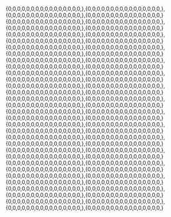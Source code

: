 {0,0,0,0,0,0,0,0,0,0,0,0,0,0,0,0,},{0,0,0,0,0,0,0,0,0,0,0,0,0,0,0,0,},{0,0,0,0,0,0,0,0,0,0,0,0,0,0,0,0,},{0,0,0,0,0,0,0,0,0,0,0,0,0,0,0,0,}
{0,0,0,0,0,0,0,0,0,0,0,0,0,0,0,0,},{0,0,0,0,0,0,0,0,0,0,0,0,0,0,0,0,},{0,0,0,0,0,0,0,0,0,0,0,0,0,0,0,0,},{0,0,0,0,0,0,0,0,0,0,0,0,0,0,0,0,}
{0,0,0,0,0,0,0,0,0,0,0,0,0,0,0,0,},{0,0,0,0,0,0,0,0,0,0,0,0,0,0,0,0,},{0,0,0,0,0,0,0,0,0,0,0,0,0,0,0,0,},{0,0,0,0,0,0,0,0,0,0,0,0,0,0,0,0,}
{0,0,0,0,0,0,0,0,0,0,0,0,0,0,0,0,},{0,0,0,0,0,0,0,0,0,0,0,0,0,0,0,0,},{0,0,0,0,0,0,0,0,0,0,0,0,0,0,0,0,},{0,0,0,0,0,0,0,0,0,0,0,0,0,0,0,0,}
{0,0,0,0,0,0,0,0,0,0,0,0,0,0,0,0,},{0,0,0,0,0,0,0,0,0,0,0,0,0,0,0,0,},{0,0,0,0,0,0,0,0,0,0,0,0,0,0,0,0,},{0,0,0,0,0,0,0,0,0,0,0,0,0,0,0,0,}
{0,0,0,0,0,0,0,0,0,0,0,0,0,0,0,0,},{0,0,0,0,0,0,0,0,0,0,0,0,0,0,0,0,},{0,0,0,0,0,0,0,0,0,0,0,0,0,0,0,0,},{0,0,0,0,0,0,0,0,0,0,0,0,0,0,0,0,}
{0,0,0,0,0,0,0,0,0,0,0,0,0,0,0,0,},{0,0,0,0,0,0,0,0,0,0,0,0,0,0,0,0,},{0,0,0,0,0,0,0,0,0,0,0,0,0,0,0,0,},{0,0,0,0,0,0,0,0,0,0,0,0,0,0,0,0,}
{0,0,0,0,0,0,0,0,0,0,0,0,0,0,0,0,},{0,0,0,0,0,0,0,0,0,0,0,0,0,0,0,0,},{0,0,0,0,0,0,0,0,0,0,0,0,0,0,0,0,},{0,0,0,0,0,0,0,0,0,0,0,0,0,0,0,0,}
{0,0,0,0,0,0,0,0,0,0,0,0,0,0,0,0,},{0,0,0,0,0,0,0,0,0,0,0,0,0,0,0,0,},{0,0,0,0,0,0,0,0,0,0,0,0,0,0,0,0,},{0,0,0,0,0,0,0,0,0,0,0,0,0,0,0,0,}
{0,0,0,0,0,0,0,0,0,0,0,0,0,0,0,0,},{0,0,0,0,0,0,0,0,0,0,0,0,0,0,0,0,},{0,0,0,0,0,0,0,0,0,0,0,0,0,0,0,0,},{0,0,0,0,0,0,0,0,0,0,0,0,0,0,0,0,}
{0,0,0,0,0,0,0,0,0,0,0,0,0,0,0,0,},{0,0,0,0,0,0,0,0,0,0,0,0,0,0,0,0,},{0,0,0,0,0,0,0,0,0,0,0,0,0,0,0,0,},{0,0,0,0,0,0,0,0,0,0,0,0,0,0,0,0,}
{0,0,0,0,0,0,0,0,0,0,0,0,0,0,0,0,},{0,0,0,0,0,0,0,0,0,0,0,0,0,0,0,0,},{0,0,0,0,0,0,0,0,0,0,0,0,0,0,0,0,},{0,0,0,0,0,0,0,0,0,0,0,0,0,0,0,0,}
{0,0,0,0,0,0,0,0,0,0,0,0,0,0,0,0,},{0,0,0,0,0,0,0,0,0,0,0,0,0,0,0,0,},{0,0,0,0,0,0,0,0,0,0,0,0,0,0,0,0,},{0,0,0,0,0,0,0,0,0,0,0,0,0,0,0,0,}
{0,0,0,0,0,0,0,0,0,0,0,0,0,0,0,0,},{0,0,0,0,0,0,0,0,0,0,0,0,0,0,0,0,},{0,0,0,0,0,0,0,0,0,0,0,0,0,0,0,0,},{0,0,0,0,0,0,0,0,0,0,0,0,0,0,0,0,}
{0,0,0,0,0,0,0,0,0,0,0,0,0,0,0,0,},{0,0,0,0,0,0,0,0,0,0,0,0,0,0,0,0,},{0,0,0,0,0,0,0,0,0,0,0,0,0,0,0,0,},{0,0,0,0,0,0,0,0,0,0,0,0,0,0,0,0,}
{0,0,0,0,0,0,0,0,0,0,0,0,0,0,0,0,},{0,0,0,0,0,0,0,0,0,0,0,0,0,0,0,0,},{0,0,0,0,0,0,0,0,0,0,0,0,0,0,0,0,},{0,0,0,0,0,0,0,0,0,0,0,0,0,0,0,0,}
